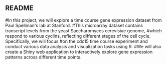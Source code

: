 ## README

#In this project, we will explore a time course gene expression dataset from Paul Spellman's lab at Stanford. 
#This microarray dataset contains transcript levels from the yeast Saccharomyces cerevisiae genome, 
#which respond to various cyclins, reflecting different stages of the cell cycle. Specifically, we will focus 
#on the cdc15 time course experiment and conduct various data analysis and visualization tasks using R. 
#We will also create a Shiny web application to interactively explore gene expression patterns across different time points.
